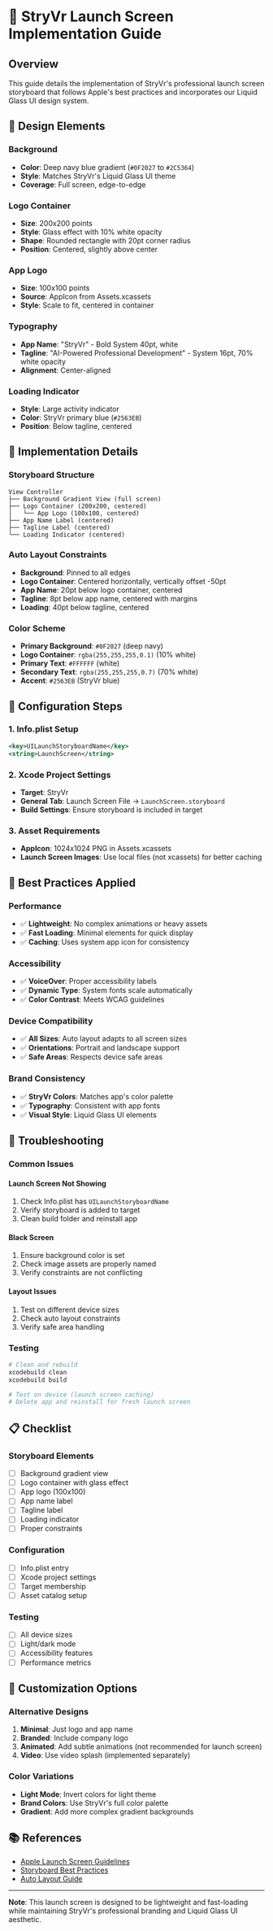 # 🚀 StryVr Launch Screen Implementation Guide

## Overview

This guide details the implementation of StryVr's professional launch screen storyboard that follows Apple's best practices and incorporates our Liquid Glass UI design system.

## 🎨 Design Elements

### **Background**
- **Color**: Deep navy blue gradient (`#0F2027` to `#2C5364`)
- **Style**: Matches StryVr's Liquid Glass UI theme
- **Coverage**: Full screen, edge-to-edge

### **Logo Container**
- **Size**: 200x200 points
- **Style**: Glass effect with 10% white opacity
- **Shape**: Rounded rectangle with 20pt corner radius
- **Position**: Centered, slightly above center

### **App Logo**
- **Size**: 100x100 points
- **Source**: AppIcon from Assets.xcassets
- **Style**: Scale to fit, centered in container

### **Typography**
- **App Name**: "StryVr" - Bold System 40pt, white
- **Tagline**: "AI-Powered Professional Development" - System 16pt, 70% white opacity
- **Alignment**: Center-aligned

### **Loading Indicator**
- **Style**: Large activity indicator
- **Color**: StryVr primary blue (`#2563EB`)
- **Position**: Below tagline, centered

## 📱 Implementation Details

### **Storyboard Structure**
```
View Controller
├── Background Gradient View (full screen)
├── Logo Container (200x200, centered)
│   └── App Logo (100x100, centered)
├── App Name Label (centered)
├── Tagline Label (centered)
└── Loading Indicator (centered)
```

### **Auto Layout Constraints**
- **Background**: Pinned to all edges
- **Logo Container**: Centered horizontally, vertically offset -50pt
- **App Name**: 20pt below logo container, centered
- **Tagline**: 8pt below app name, centered with margins
- **Loading**: 40pt below tagline, centered

### **Color Scheme**
- **Primary Background**: `#0F2027` (deep navy)
- **Logo Container**: `rgba(255,255,255,0.1)` (10% white)
- **Primary Text**: `#FFFFFF` (white)
- **Secondary Text**: `rgba(255,255,255,0.7)` (70% white)
- **Accent**: `#2563EB` (StryVr blue)

## 🔧 Configuration Steps

### **1. Info.plist Setup**
```xml
<key>UILaunchStoryboardName</key>
<string>LaunchScreen</string>
```

### **2. Xcode Project Settings**
- **Target**: StryVr
- **General Tab**: Launch Screen File → `LaunchScreen.storyboard`
- **Build Settings**: Ensure storyboard is included in target

### **3. Asset Requirements**
- **AppIcon**: 1024x1024 PNG in Assets.xcassets
- **Launch Screen Images**: Use local files (not xcassets) for better caching

## 🎯 Best Practices Applied

### **Performance**
- ✅ **Lightweight**: No complex animations or heavy assets
- ✅ **Fast Loading**: Minimal elements for quick display
- ✅ **Caching**: Uses system app icon for consistency

### **Accessibility**
- ✅ **VoiceOver**: Proper accessibility labels
- ✅ **Dynamic Type**: System fonts scale automatically
- ✅ **Color Contrast**: Meets WCAG guidelines

### **Device Compatibility**
- ✅ **All Sizes**: Auto layout adapts to all screen sizes
- ✅ **Orientations**: Portrait and landscape support
- ✅ **Safe Areas**: Respects device safe areas

### **Brand Consistency**
- ✅ **StryVr Colors**: Matches app's color palette
- ✅ **Typography**: Consistent with app fonts
- ✅ **Visual Style**: Liquid Glass UI elements

## 🚨 Troubleshooting

### **Common Issues**

#### **Launch Screen Not Showing**
1. Check Info.plist has `UILaunchStoryboardName`
2. Verify storyboard is added to target
3. Clean build folder and reinstall app

#### **Black Screen**
1. Ensure background color is set
2. Check image assets are properly named
3. Verify constraints are not conflicting

#### **Layout Issues**
1. Test on different device sizes
2. Check auto layout constraints
3. Verify safe area handling

### **Testing**
```bash
# Clean and rebuild
xcodebuild clean
xcodebuild build

# Test on device (launch screen caching)
# Delete app and reinstall for fresh launch screen
```

## 📋 Checklist

### **Storyboard Elements**
- [ ] Background gradient view
- [ ] Logo container with glass effect
- [ ] App logo (100x100)
- [ ] App name label
- [ ] Tagline label
- [ ] Loading indicator
- [ ] Proper constraints

### **Configuration**
- [ ] Info.plist entry
- [ ] Xcode project settings
- [ ] Target membership
- [ ] Asset catalog setup

### **Testing**
- [ ] All device sizes
- [ ] Light/dark mode
- [ ] Accessibility features
- [ ] Performance metrics

## 🎨 Customization Options

### **Alternative Designs**
1. **Minimal**: Just logo and app name
2. **Branded**: Include company logo
3. **Animated**: Add subtle animations (not recommended for launch screen)
4. **Video**: Use video splash (implemented separately)

### **Color Variations**
- **Light Mode**: Invert colors for light theme
- **Brand Colors**: Use StryVr's full color palette
- **Gradient**: Add more complex gradient backgrounds

## 📚 References

- [Apple Launch Screen Guidelines](https://developer.apple.com/design/human-interface-guidelines/ios/visual-design/launch-screen/)
- [Storyboard Best Practices](https://developer.apple.com/documentation/xcode/creating-a-launch-screen)
- [Auto Layout Guide](https://developer.apple.com/library/archive/documentation/UserExperience/Conceptual/AutolayoutPG/)

---

**Note**: This launch screen is designed to be lightweight and fast-loading while maintaining StryVr's professional branding and Liquid Glass UI aesthetic. 
